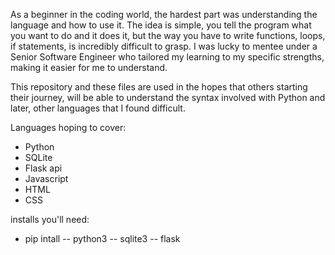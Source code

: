 As a beginner in the coding world, the hardest part was understanding the language and how to use it. The idea is simple, 
you tell the program what you want to do and it does it, but the way you have to write functions, loops, if statements, 
is incredibly difficult to grasp. I was lucky to mentee under a Senior Software Engineer who tailored my learning to
my specific strengths, making it easier for me to understand.

This repository and these files are used in the hopes that others starting their journey, will be able to understand the 
syntax involved with Python and later, other languages that I found difficult. 

Languages hoping to cover:
- Python
- SQLite
- Flask api
- Javascript
- HTML
- CSS

installs you'll need:
- pip intall
-- python3
-- sqlite3
-- flask
